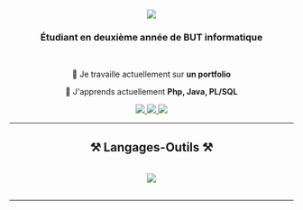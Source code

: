<h1 align="center">
    <img src="https://readme-typing-svg.herokuapp.com/?font=Righteous&size=35&center=true&vCenter=true&width=500&height=70&duration=4000&lines=Salut+!+👋;+Je+suis+Lucas+Perez+!;" />
</h1>

<h3 align="center">Étudiant en deuxième année de BUT informatique</h3>

<br/>

<div align="center">
 
 🔭 Je travaille actuellement sur **un portfolio**
 
 🌱 J'apprends actuellement **Php, Java, PL/SQL**

</div>
 
<div align="center"> 
  <a href="mailto:lucas.perez59450@gmail.com">
    <img src="https://img.shields.io/badge/Gmail-333333?style=for-the-badge&logo=gmail&logoColor=red" />
  </a>
  <a href="https://www.linkedin.com/in/lucas-perez-b390ab303" target="_blank">
    <img src="https://img.shields.io/badge/LinkedIn-0077B5?style=for-the-badge&logo=linkedin&logoColor=white" target="_blank" />
  </a>
  <a href="https://dev-lucasp.github.io/Portfolio/" target="_blank">
     <img src="https://img.shields.io/badge/Portfolio-FF5722?style=for-the-badge&logo=todoist&logoColor=white" target="_blank" /> <!-- sqlite, safari, google-chrome are other good icon options -->
  </a>
</div>

<hr/>

<h2 align="center">⚒️ Langages-Outils ⚒️</h2>
<br/>
<div align="center">
    <img src="https://skillicons.dev/icons?i=html,css,vscode,github,git,python,javascript,java,flask,mysql" /><br>
</div>

<br/>
<hr/>

<br/><br/>



